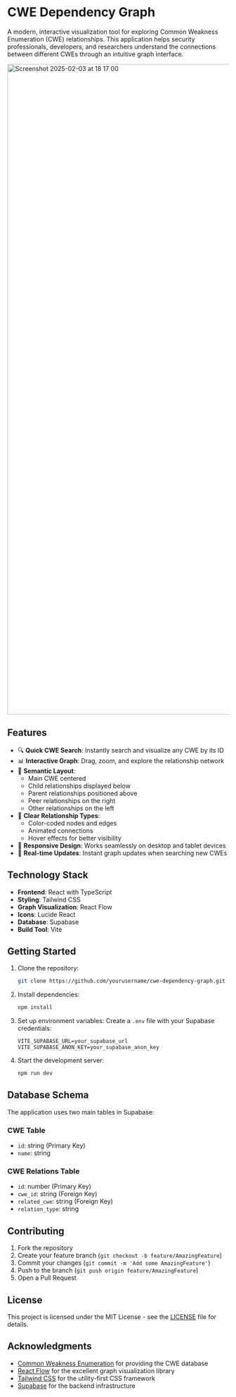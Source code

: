 # CWE Dependency Graph

A modern, interactive visualization tool for exploring Common Weakness Enumeration (CWE) relationships. This application helps security professionals, developers, and researchers understand the connections between different CWEs through an intuitive graph interface.

<img width="1481" alt="Screenshot 2025-02-03 at 18 17 00" src="https://github.com/user-attachments/assets/141d0afa-0e36-40a2-9c87-be4b7a3a696e" />



## Features

- 🔍 **Quick CWE Search**: Instantly search and visualize any CWE by its ID
- 📊 **Interactive Graph**: Drag, zoom, and explore the relationship network
- 🎨 **Semantic Layout**: 
  - Main CWE centered
  - Child relationships displayed below
  - Parent relationships positioned above
  - Peer relationships on the right
  - Other relationships on the left
- 🎯 **Clear Relationship Types**:
  - Color-coded nodes and edges
  - Animated connections
  - Hover effects for better visibility
- 📱 **Responsive Design**: Works seamlessly on desktop and tablet devices
- 🚀 **Real-time Updates**: Instant graph updates when searching new CWEs

## Technology Stack

- **Frontend**: React with TypeScript
- **Styling**: Tailwind CSS
- **Graph Visualization**: React Flow
- **Icons**: Lucide React
- **Database**: Supabase
- **Build Tool**: Vite

## Getting Started

1. Clone the repository:
   ```bash
   git clone https://github.com/yourusername/cwe-dependency-graph.git
   ```

2. Install dependencies:
   ```bash
   npm install
   ```

3. Set up environment variables:
   Create a `.env` file with your Supabase credentials:
   ```
   VITE_SUPABASE_URL=your_supabase_url
   VITE_SUPABASE_ANON_KEY=your_supabase_anon_key
   ```

4. Start the development server:
   ```bash
   npm run dev
   ```

## Database Schema

The application uses two main tables in Supabase:

### CWE Table
- `id`: string (Primary Key)
- `name`: string

### CWE Relations Table
- `id`: number (Primary Key)
- `cwe_id`: string (Foreign Key)
- `related_cwe`: string (Foreign Key)
- `relation_type`: string

## Contributing

1. Fork the repository
2. Create your feature branch (`git checkout -b feature/AmazingFeature`)
3. Commit your changes (`git commit -m 'Add some AmazingFeature'`)
4. Push to the branch (`git push origin feature/AmazingFeature`)
5. Open a Pull Request

## License

This project is licensed under the MIT License - see the [LICENSE](LICENSE) file for details.

## Acknowledgments

- [Common Weakness Enumeration](https://cwe.mitre.org/) for providing the CWE database
- [React Flow](https://reactflow.dev/) for the excellent graph visualization library
- [Tailwind CSS](https://tailwindcss.com/) for the utility-first CSS framework
- [Supabase](https://supabase.com/) for the backend infrastructure
